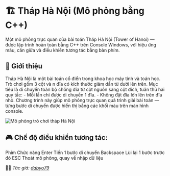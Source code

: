 # 🏗️ Tháp Hà Nội (Mô phỏng bằng C++)

Một mô phỏng trực quan của bài toán Tháp Hà Nội (Tower of Hanoi) — được lập trình hoàn toàn bằng C++ trên Console Windows, với hiệu ứng màu, căn giữa và điều khiển tương tác bằng bàn phím.


## 🧩 Giới thiệu

Tháp Hà Nội là một bài toán cổ điển trong khoa học máy tính và toán học.
Trò chơi gồm 3 cột và n đĩa có kích thước giảm dần từ dưới lên trên.
Mục tiêu là di chuyển toàn bộ chồng đĩa từ cột nguồn sang cột đích, tuân thủ hai quy tắc:
    - Mỗi lần chỉ được di chuyển 1 đĩa.
    - Không đặt đĩa lớn lên trên đĩa nhỏ.
Chương trình này giúp mô phỏng trực quan quá trình giải bài toán — từng bước di chuyển được hiển thị bằng các khối màu trên màn hình console.


![Mô phỏng trò chơi tháp Hà Nội](https://github.com/user-attachments/assets/507a7ef3-50be-4989-8249-6bc1c3c4b0cc)


## 🎮 Chế độ điều khiển tương tác:
Phím	Chức năng
Enter	Tiến 1 bước di chuyển
Backspace	Lùi lại 1 bước trước đó
ESC	Thoát mô phỏng, quay về nhập dữ liệu

🧑‍💻 *Tác giả: [dabyo79](https://github.com/dabyo79)*
